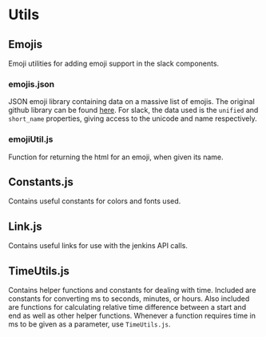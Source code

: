 # Utils

## Emojis
Emoji utilities for adding emoji support in the slack components.

### emojis.json
JSON emoji library containing data on a massive list of emojis. The original github library can be found [here](https://github.com/iamcal/emoji-data). For slack, the data used is the `unified` and `short_name` properties, giving access to the unicode and name respectively.

### emojiUtil.js
Function for returning the html for an emoji, when given its name.

## Constants.js
Contains useful constants for colors and fonts used.

## Link.js
Contains useful links for use with the jenkins API calls.

## TimeUtils.js
Contains helper functions and constants for dealing with time. Included are constants for converting ms to seconds, minutes, or hours. Also included are functions for calculating relative time difference between a start and end as well as other helper functions.
Whenever a function requires time in ms to be given as a parameter, use `TimeUtils.js`.

